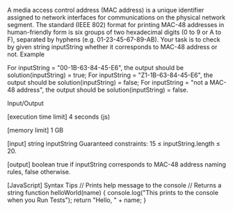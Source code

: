 A media access control address (MAC address) is a unique identifier assigned to network interfaces for communications on the physical network segment.
The standard (IEEE 802) format for printing MAC-48 addresses in human-friendly form is six groups of two hexadecimal digits (0 to 9 or A to F), separated by hyphens (e.g. 01-23-45-67-89-AB).
Your task is to check by given string inputString whether it corresponds to MAC-48 address or not.
Example

For inputString = "00-1B-63-84-45-E6", the output should be
solution(inputString) = true;
For inputString = "Z1-1B-63-84-45-E6", the output should be
solution(inputString) = false;
For inputString = "not a MAC-48 address", the output should be
solution(inputString) = false.

Input/Output


[execution time limit] 4 seconds (js)


[memory limit] 1 GB


[input] string inputString
Guaranteed constraints:
15 ≤ inputString.length ≤ 20.


[output] boolean
true if inputString corresponds to MAC-48 address naming rules, false otherwise.


[JavaScript] Syntax Tips
// Prints help message to the console
// Returns a string
function helloWorld(name) {
    console.log("This prints to the console when you Run Tests");
    return "Hello, " + name;
}


